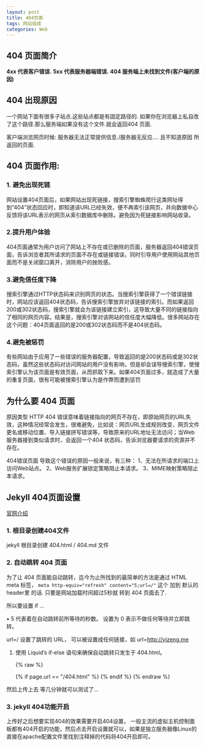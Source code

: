 ```yaml
---
layout: post
title: 404页面
tags: 网站组成
categories: Web
---
```


## 404 页面简介
**4xx 代表客户错误.**
**5xx 代表服务器端错误.**
**404 服务端上未找到文件(客户端的原因)**

## 404 出现原因

一个网站下面有很多子站点.这些站点都是有固定路径的.
如果你在浏览器上私自改了这个路径.那么服务端如果没有这个文件.就会返回404 页面.

客户端浏览网页时候:
服务器无法正常提供信息./服务器无反应.... 且不知道原因 所返回的页面.








## 404 页面作用:

### 1. 避免出现死链
网站设置404页面后，如果网站出现死链接，搜索引擎蜘蛛爬行这类网址得到“404”状态回应时，即知道该URL已经失效，便不再索引该网页，并向数据中心反馈将该URL表示的网页从索引数据库中删除。避免因为死链接影响网站收录。
### 2.提升用户体验
404页面通常为用户访问了网站上不存在或已删除的页面，服务器返回404错误页面，告诉浏览者其所请求的页面不存在或链接错误，同时引导用户使用网站其他页面而不是关闭窗口离开，消除用户的挫败感。
### 3.避免信任度下降
搜索引擎通过HTTP状态码来识别网页的状态。当搜索引擎获得了一个错误链接时，网站应该返回404状态码，告诉搜索引擎放弃对该链接的索引。而如果返回200或302状态码，搜索引擎就会为该链接建立索引，这导致大量不同的链接指向了相同的网页内容。结果是，搜索引擎对该网站的信任度大幅降低。很多网站存在这个问题：404页面返回的是200或302状态码而不是404状态码。
### 4.避免被惩罚
有些网站由于应用了一些错误的服务器配置，导致返回的是200状态码或是302状态码，虽然这些状态码对访问网站的用户没有影响，但是却会误导搜索引擎，使搜索引擎认为该页面是有效页面，从而抓取下来。如果404页面过多，就造成了大量的重复页面，很有可能被搜索引擎认为是作弊而遭到惩罚




## 为什么要 404 页面

原因类型
HTTP 404 错误意味着链接指向的网页不存在，即原始网页的URL失效，这种情况经常会发生，很难避免，比如说：网页URL生成规则改变、网页文件更名或移动位置、导入链接拼写错误等，导致原来的URL地址无法访问；当Web 服务器接到类似请求时，会返回一个404 状态码，告诉浏览器要请求的资源并不存在。

404错误页面
导致这个错误的原因一般来说，有三种：
1、无法在所请求的端口上访问Web站点。
2、Web服务扩展锁定策略阻止本请求。
3、MIME映射策略阻止本请求。






## Jekyll 404页面设置

[官网介绍][1]

### 1. 根目录创建404文件
jekyll 根目录创建 404.html / 404.md 文件


### 2. 自动跳转 404 页面

为了让 404 页面能自动跳转，迄今为止所找到的最简单的方法是通过 HTML meta 标签，
`meta http-equiv="refresh" content="5;url=/"`
这个 加到 默认的 header里 的话.
只要是网站加载时间超过5秒就 转到 404 页面去了.

所以要设置 if ... 


• 5 代表着在自动跳转前所等待的秒数。 设置为 0 表示不做任何等待并立即跳转。

url=/ 设置了跳转的 URL， 可以被设置成任何链接，如 url=http://yizeng.me




1.  使用 Liquid’s if-else 语句来确保自动跳转只发生于 404.html。

	{% raw %}
	<!DOCTYPE html>
	<head>
	<!-- some other meta -->
	{% if page.url == "/404.html" %}
	<meta http-equiv="refresh" content="5; url=/">
	{% endif %}
	<!-- some other stuff like link or script -->
	</head>
	<body>
	<!-- the body for default.html -->
	</body>
	{% endraw %}

然后上传上去  等几分钟就可以测试了...



### 3. jekyll 404功能开启

上传好之后想要实现404的效果需要开启404设置，
一般主流的虚拟主机控制面板都有404开启的功能，然后点击开启设置就可以，如果是独立服务器像Linux的直接在apache配置文件里找到注释掉的代码将404开启即可。





















[1]:	https://help.github.com/articles/creating-a-custom-404-page-for-your-github-pages-site/